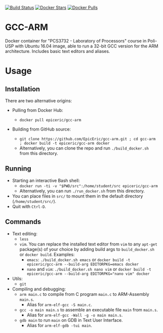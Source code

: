 [![Build Status](https://travis-ci.org/EpicEric/gcc-arm.svg?branch=master)](https://travis-ci.org/EpicEric/gcc-arm)
[![Docker Stars](https://img.shields.io/docker/stars/epiceric/gcc-arm.svg)](https://hub.docker.com/r/epiceric/gcc-arm/)
[![Docker Pulls](https://img.shields.io/docker/pulls/epiceric/gcc-arm.svg)](https://hub.docker.com/r/epiceric/gcc-arm/)

# GCC-ARM

Docker container for "PCS3732 - Laboratory of Processors" course in Poli-USP with Ubuntu 16.04 image, able to run a 32-bit GCC version for the ARM architecture. Includes basic text editors and aliases.

# Usage

## Installation

There are two alternative origins:

* Pulling from Docker Hub:
	* `docker pull epiceric/gcc-arm`

* Building from GitHub source: 
	* `git clone https://github.com/EpicEric/gcc-arm.git ; cd gcc-arm ; docker build -t epiceric/gcc-arm docker`
	* Alternatively, you can clone the repo and run `./build_docker.sh` from this directory.


## Running

* Starting an interactive Bash shell:
	* `docker run -ti -v "$PWD/src":/home/student/src epiceric/gcc-arm`
	* Alternatively, you can run `./run_docker.sh` from this directory.
* You can place files in `src/` to mount them in the default directory (`/home/student/src/`).
* Quit with `Ctrl-D`.

## Commands

* Text editing:
	* `less`
	* `vim`. You can replace the installed text editor from `vim` to any `apt-get` package(s) of your choice by adding build args to `build_docker.sh` or `docker build`. Examples:
		* `emacs`: `./build_docker.sh emacs` or `docker build -t epiceric/gcc-arm --build-arg EDITORPKG=emacs docker`
		* `nano` and `vim`: `./build_docker.sh nano vim` or `docker build -t epiceric/gcc-arm --build-arg EDITORPKG="nano vim" docker`
* Utils:
	* `git`
* Compiling and debugging:
	* `arm main.c` to compile from C program `main.c` to ARM-Assembly `main.s`.
		* Alias for `arm-elf-gcc -S main.c`.
	* `gcc -o main main.s` to assemble an executable file `main` from `main.s`.
		* Alias for `arm-elf-gcc -Wall -g -o main main.s`.
	* `gdb main` to run `main` on GDB in Text User Interface.
		* Alias for `arm-elf-gdb -tui main`.

